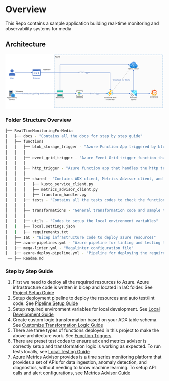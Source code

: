 # Overview

This Repo contains a sample application building real-time monitoring and observability systems for media

## Architecture

![Architecture](./docs/images/real_time_monitoring_and_observability_for_media_workflow.png)

### Folder Structure Overview

```bash
├── RealTimeMonitoringForMedia
│   ├── docs - "Contains all the docs for step by step guide"
│   ├── functions
│   │   ├── blob_storage_trigger - "Azure Function App triggered by blob event which transforms the data from blob to ADX"
│   │   │
│   │   ├── event_grid_trigger - "Azure Event Grid trigger function that listens the blob event and triggers the blob storage trigger function"
│   │   │
│   │   ├── http_trigger - "Azure function app that handles the http triggers, gets the data from http trigger and transforms the data to ADX"
│   │   │
│   │   ├── shared - "Contains ADX client, Metrics Advisor client, and data transformation handler code"
│   │   │   ├── kusto_service_client.py
│   │   │   ├── metrics_advisor_client.py
│   │   │   ├── transform_handler.py
│   │   ├── tests - "Contains all the tests codes to check the functionality of setup"
│   │   │
│   │   ├── transformations - "General transformation code and sample transformation code for slow start table"
│   │   │
│   │   ├── utils - "Codes to setup the local environment variables"
│   |   ├── local.settings.json
│   |   ├── requirements.txt
│   ├── IaC - "Bicep infrastructure code to deploy azure resources"
│   ├── azure-pipelines.yml - "Azure pipeline for linting and testing the source code"
│   ├── mega-linter.yml - "Megalinter configuration file"
│   ├── azure-deploy-pipeline.yml - "Pipeline for deploying the required Azure resources"
 ── ├── Readme.md
```

### Step by Step Guide

1. First we need to deploy all the required resources to Azure. Azure infrastructure code is written in bicep and located in IaC folder. See [Project Setup Guide](./docs/1_project_setup.md)
2. Setup deployment pipeline to deploy the resources and auto test/lint code. See [Pipeline Setup Guide](./docs/2_pipelines.md)
3. Setup required environment variables for local development. See [Local Development Guide](./docs/3_local_development_setup.md)
4. Create custom logic transformation based on your ADX table schema. See [Customize Transformation Logic Guide](./docs/4_extending_transformation_logic.md)
5. There are three types of functions deployed in this project to make the above architecture work. See [Function Triggers](./docs/5_function_triggers.md)
6. There are preset test codes to ensure adx and metrics advisor is correctly setup and transformation logic is working as expected. To run tests locally, see [Local Testing Guide](./docs/6_running_tests_locally.md)
7. Azure Metrics Advisor provides is a time series monitoring platform that provides a set of APIs for data ingestion, anomaly detection, and diagnostics, without needing to know machine learning. To setup API calls and alert configurations, see [Metrics Advisor Guide](./docs/7_metrics_advisor_setup.md)
